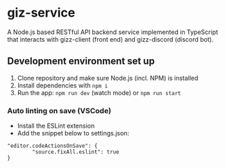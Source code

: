 # giz-service
A Node.js based RESTful API backend service implemented in TypeScript that interacts with gizz-client (front end) and gizz-discord (discord bot).

## Development environment set up
1. Clone repository and make sure Node.js (incl. NPM) is installed
2. Install dependencies with `npm i`
3. Run the app: `npm run dev` (watch mode) or `npm run start`

### Auto linting on save (VSCode)
  - Install the ESLint extension
  - Add the snippet below to settings.json:
```
"editor.codeActionsOnSave": {
        "source.fixAll.eslint": true
}
```
